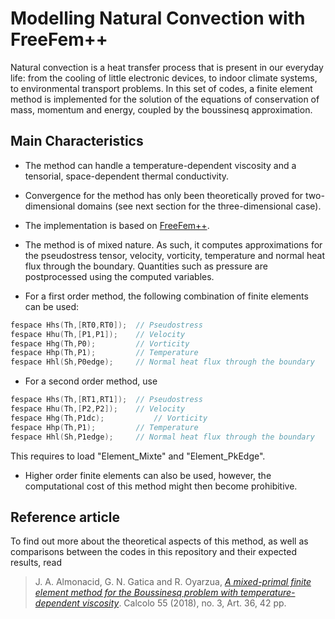 Modelling Natural Convection with FreeFem++
=================================================

Natural convection is a heat transfer process that is present in our everyday life: from the cooling of little electronic devices, to indoor climate systems, to environmental transport problems. In this set of codes, a finite element method is implemented for the solution of the equations of conservation of mass, momentum and energy, coupled by the boussinesq approximation.

## Main Characteristics

* The method can handle a temperature-dependent viscosity and a tensorial,
space-dependent thermal conductivity.

* Convergence for the method has only been theoretically proved for two-dimensional domains (see next section for the three-dimensional case).

* The implementation is based on [FreeFem++](https://freefem.org/). 

* The method is of mixed nature. As such, it computes approximations for the pseudostress tensor, velocity, vorticity, temperature and normal heat flux through the boundary. Quantities such as pressure are postprocessed using the computed variables.

* For a first order method, the following combination of finite elements can be used:
```C++
fespace Hhs(Th,[RT0,RT0]); 	// Pseudostress
fespace Hhu(Th,[P1,P1]); 	// Velocity
fespace Hhg(Th,P0);			// Vorticity
fespace Hhp(Th,P1);			// Temperature
fespace Hhl(Sh,P0edge);		// Normal heat flux through the boundary
```
* For a second order method, use
```C++
fespace Hhs(Th,[RT1,RT1]); 	// Pseudostress
fespace Hhu(Th,[P2,P2]); 	// Velocity
fespace Hhg(Th,P1dc);			// Vorticity
fespace Hhp(Th,P1);			// Temperature
fespace Hhl(Sh,P1edge);		// Normal heat flux through the boundary
```
This requires to load "Element_Mixte" and "Element_PkEdge".

* Higher order finite elements can also be used, however, the computational cost of this method might then become prohibitive.

## Reference article

To find out more about the theoretical aspects of this method, as well as comparisons between the codes in this repository and their expected results, read

> J. A. Almonacid, G. N. Gatica and R. Oyarzua, 
> [*A mixed-primal finite element method for the Boussinesq problem with temperature-dependent viscosity*](https://rdcu.be/32pk). 
> Calcolo 55 (2018), no. 3, Art. 36, 42 pp.